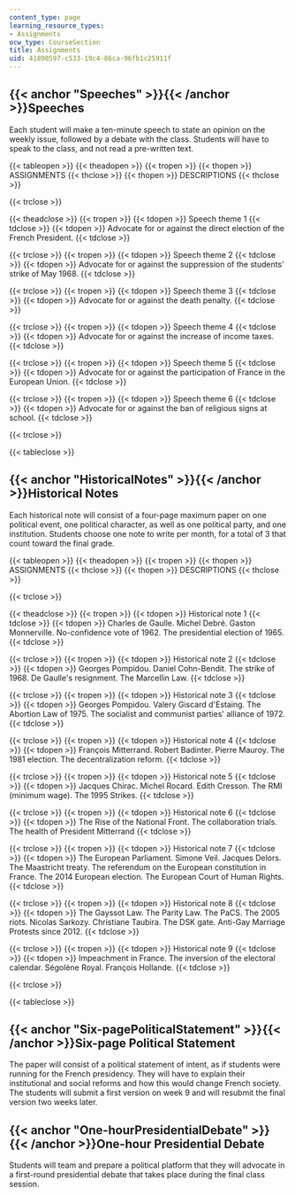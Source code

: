```yaml
---
content_type: page
learning_resource_types:
- Assignments
ocw_type: CourseSection
title: Assignments
uid: 41890597-c533-19c4-86ca-96fb1c25911f
---
```


{{< anchor "Speeches" >}}{{< /anchor >}}Speeches
------------------------------------------------

Each student will make a ten-minute speech to state an opinion on the weekly issue, followed by a debate with the class. Students will have to speak to the class, and not read a pre-written text.

{{< tableopen >}}
{{< theadopen >}}
{{< tropen >}}
{{< thopen >}}
ASSIGNMENTS
{{< thclose >}}
{{< thopen >}}
DESCRIPTIONS
{{< thclose >}}

{{< trclose >}}

{{< theadclose >}}
{{< tropen >}}
{{< tdopen >}}
Speech theme 1
{{< tdclose >}}
{{< tdopen >}}
Advocate for or against the direct election of the French President.
{{< tdclose >}}

{{< trclose >}}
{{< tropen >}}
{{< tdopen >}}
Speech theme 2
{{< tdclose >}}
{{< tdopen >}}
Advocate for or against the suppression of the students' strike of May 1968.
{{< tdclose >}}

{{< trclose >}}
{{< tropen >}}
{{< tdopen >}}
Speech theme 3
{{< tdclose >}}
{{< tdopen >}}
Advocate for or against the death penalty.
{{< tdclose >}}

{{< trclose >}}
{{< tropen >}}
{{< tdopen >}}
Speech theme 4
{{< tdclose >}}
{{< tdopen >}}
Advocate for or against the increase of income taxes.
{{< tdclose >}}

{{< trclose >}}
{{< tropen >}}
{{< tdopen >}}
Speech theme 5
{{< tdclose >}}
{{< tdopen >}}
Advocate for or against the participation of France in the European Union.
{{< tdclose >}}

{{< trclose >}}
{{< tropen >}}
{{< tdopen >}}
Speech theme 6
{{< tdclose >}}
{{< tdopen >}}
Advocate for or against the ban of religious signs at school.
{{< tdclose >}}

{{< trclose >}}

{{< tableclose >}}

{{< anchor "HistoricalNotes" >}}{{< /anchor >}}Historical Notes
---------------------------------------------------------------

Each historical note will consist of a four-page maximum paper on one political event, one political character, as well as one political party, and one institution. Students choose one note to write per month, for a total of 3 that count toward the final grade.

{{< tableopen >}}
{{< theadopen >}}
{{< tropen >}}
{{< thopen >}}
ASSIGNMENTS
{{< thclose >}}
{{< thopen >}}
DESCRIPTIONS
{{< thclose >}}

{{< trclose >}}

{{< theadclose >}}
{{< tropen >}}
{{< tdopen >}}
Historical note 1
{{< tdclose >}}
{{< tdopen >}}
Charles de Gaulle. Michel Debré. Gaston Monnerville. No-confidence vote of 1962. The presidential election of 1965.
{{< tdclose >}}

{{< trclose >}}
{{< tropen >}}
{{< tdopen >}}
Historical note 2
{{< tdclose >}}
{{< tdopen >}}
Georges Pompidou. Daniel Cohn-Bendit. The strike of 1968. De Gaulle's resignment. The Marcellin Law.
{{< tdclose >}}

{{< trclose >}}
{{< tropen >}}
{{< tdopen >}}
Historical note 3
{{< tdclose >}}
{{< tdopen >}}
Georges Pompidou. Valery Giscard d'Estaing. The Abortion Law of 1975. The socialist and communist parties' alliance of 1972.
{{< tdclose >}}

{{< trclose >}}
{{< tropen >}}
{{< tdopen >}}
Historical note 4
{{< tdclose >}}
{{< tdopen >}}
François Mitterrand. Robert Badinter. Pierre Mauroy. The 1981 election. The decentralization reform.
{{< tdclose >}}

{{< trclose >}}
{{< tropen >}}
{{< tdopen >}}
Historical note 5
{{< tdclose >}}
{{< tdopen >}}
Jacques Chirac. Michel Rocard. Edith Cresson. The RMI (minimum wage). The 1995 Strikes.
{{< tdclose >}}

{{< trclose >}}
{{< tropen >}}
{{< tdopen >}}
Historical note 6
{{< tdclose >}}
{{< tdopen >}}
The Rise of the National Front. The collaboration trials. The health of President Mitterrand
{{< tdclose >}}

{{< trclose >}}
{{< tropen >}}
{{< tdopen >}}
Historical note 7
{{< tdclose >}}
{{< tdopen >}}
The European Parliament. Simone Veil. Jacques Delors. The Maastricht treaty. The referendum on the European constitution in France. The 2014 European election. The European Court of Human Rights.
{{< tdclose >}}

{{< trclose >}}
{{< tropen >}}
{{< tdopen >}}
Historical note 8
{{< tdclose >}}
{{< tdopen >}}
The Gayssot Law. The Parity Law. The PaCS. The 2005 riots. Nicolas Sarkozy. Christiane Taubira. The DSK gate. Anti-Gay Marriage Protests since 2012.
{{< tdclose >}}

{{< trclose >}}
{{< tropen >}}
{{< tdopen >}}
Historical note 9
{{< tdclose >}}
{{< tdopen >}}
Impeachment in France. The inversion of the electoral calendar. Ségolène Royal. François Hollande.
{{< tdclose >}}

{{< trclose >}}

{{< tableclose >}}

{{< anchor "Six-pagePoliticalStatement" >}}{{< /anchor >}}Six-page Political Statement
--------------------------------------------------------------------------------------

The paper will consist of a political statement of intent, as if students were running for the French presidency. They will have to explain their institutional and social reforms and how this would change French society. The students will submit a first version on week 9 and will resubmit the final version two weeks later.

{{< anchor "One-hourPresidentialDebate" >}}{{< /anchor >}}One-hour Presidential Debate
--------------------------------------------------------------------------------------

Students will team and prepare a political platform that they will advocate in a first-round presidential debate that takes place during the final class session.